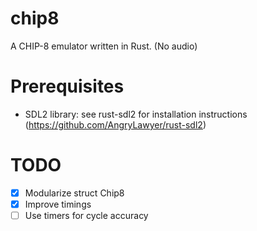 # chip8

A CHIP-8 emulator written in Rust. (No audio)

# Prerequisites
- SDL2 library: see rust-sdl2 for installation instructions (https://github.com/AngryLawyer/rust-sdl2)

# TODO
- [x] Modularize struct Chip8
- [x] Improve timings
- [ ] Use timers for cycle accuracy
